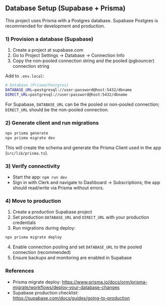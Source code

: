 ## Database Setup (Supabase + Prisma)

This project uses Prisma with a Postgres database. Supabase Postgres is recommended for development and production.

### 1) Provision a database (Supabase)

1. Create a project at supabase.com
2. Go to Project Settings → Database → Connection Info
3. Copy the non-pooled connection string and the pooled (pgbouncer) connection string

Add to `.env.local`:

```bash
# Database (Prisma/Postgres)
DATABASE_URL=postgresql://user:password@host:5432/dbname
DIRECT_URL=postgresql://user:password@host:5432/dbname
```

For Supabase, `DATABASE_URL` can be the pooled or non-pooled connection; `DIRECT_URL` should be the non-pooled connection.

### 2) Generate client and run migrations

```bash
npx prisma generate
npx prisma migrate dev
```

This will create the schema and generate the Prisma Client used in the app (`src/lib/prisma.ts`).

### 3) Verify connectivity

- Start the app: `npm run dev`
- Sign in with Clerk and navigate to Dashboard → Subscriptions;
  the app should read/write via Prisma without errors.

### 4) Move to production

1. Create a production Supabase project
2. Set production `DATABASE_URL` and `DIRECT_URL` with your production credentials
3. Run migrations during deploy:

```bash
npx prisma migrate deploy
```

4. Enable connection pooling and set `DATABASE_URL` to the pooled connection (recommended)
5. Ensure backups and monitoring are enabled in Supabase

### References

- Prisma migrate deploy: https://www.prisma.io/docs/orm/prisma-migrate/workflows/deploy-your-database-changes
- Supabase production checklist: https://supabase.com/docs/guides/going-to-production

